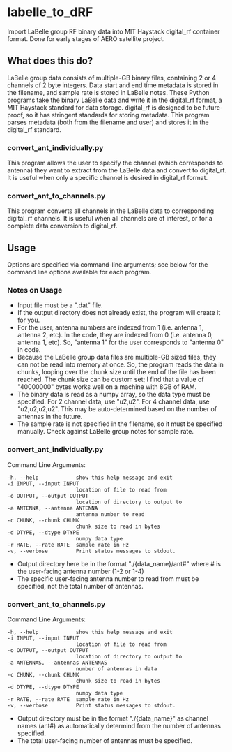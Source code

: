 # labelle_to_dRF
Import LaBelle group RF binary data into MIT Haystack digital_rf container format.
Done for early stages of AERO satellite project.

## What does this do?
LaBelle group data consists of multiple-GB binary files, containing 2 or 4 channels of 2 byte integers. Data start and end time metadata is stored in the filename, and sample rate is stored in LaBelle notes.
These Python programs take the binary LaBelle data and write it in the digital_rf format, a MIT Haystack standard for data storage.
digital_rf is designed to be future-proof, so it has stringent standards for storing metadata. This program parses metadata (both from the filename and user) and stores it in the digital_rf standard.

### convert_ant_individually.py
This program allows the user to specify the channel (which corresponds to antenna) they want to extract from the LaBelle data and convert to digital_rf. It is useful when only a specific channel is desired in digital_rf format.

### convert_ant_to_channels.py
This program converts all channels in the LaBelle data to corresponding digital_rf channels. It is useful when all channels are of interest, or for a complete data conversion to digital_rf.

## Usage
Options are specified via command-line arguments; see below for the command line options available for each program.

### Notes on Usage
* Input file must be a ".dat" file.
* If the output directory does not already exist, the program will create it for you.
* For the user, antenna numbers are indexed from 1 (i.e. antenna 1, antenna 2, etc). In the code, they are indexed from 0 (i.e. antenna 0, antenna 1, etc). So, "antenna 1" for the user corresponds to "antenna 0" in code.
* Because the LaBelle group data files are multiple-GB sized files, they can not be read into memory at once. So, the program reads the data in chunks, looping over the chunk size until the end of the file has been reached. The chunk size can be custom set; I find that a value of "40000000" bytes works well on a machine with 8GB of RAM.
* The binary data is read as a numpy array, so the data type must be specified. For 2 channel data, use "u2,u2". For 4 channel data, use "u2,u2,u2,u2". This may be auto-determined based on the number of antennas in the future.
* The sample rate is not specified in the filename, so it must be specified manually. Check against LaBelle group notes for sample rate.

### convert_ant_individually.py
Command Line Arguments:

```
-h, --help            show this help message and exit
-i INPUT, --input INPUT
                      location of file to read from
-o OUTPUT, --output OUTPUT
                      location of directory to output to
-a ANTENNA, --antenna ANTENNA
                      antenna number to read
-c CHUNK, --chunk CHUNK
                      chunk size to read in bytes
-d DTYPE, --dtype DTYPE
                      numpy data type
-r RATE, --rate RATE  sample rate in Hz
-v, --verbose         Print status messages to stdout.
```

* Output directory here be in the format "./{data_name}/ant#" where # is the user-facing antenna number (1-2 or 1-4)
* The specific user-facing antenna number to read from must be specified, not the total number of antennas.

### convert_ant_to_channels.py
Command Line Arguments:

```
-h, --help            show this help message and exit
-i INPUT, --input INPUT
                      location of file to read from
-o OUTPUT, --output OUTPUT
                      location of directory to output to
-a ANTENNAS, --antennas ANTENNAS
                      number of antennas in data
-c CHUNK, --chunk CHUNK
                      chunk size to read in bytes
-d DTYPE, --dtype DTYPE
                      numpy data type
-r RATE, --rate RATE  sample rate in Hz
-v, --verbose         Print status messages to stdout.
```

* Output directory must be in the format "./{data_name}" as channel names (ant#) as automatically determind from the number of antennas specified.
* The total user-facing number of antennas must be specified.
